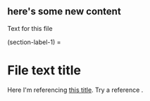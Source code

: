 ## here's some new content

Text for this file 

(section-label-1) =
# File text title

Here I'm referencing [this title](section-label-1). Try a reference [](section-label-1).
